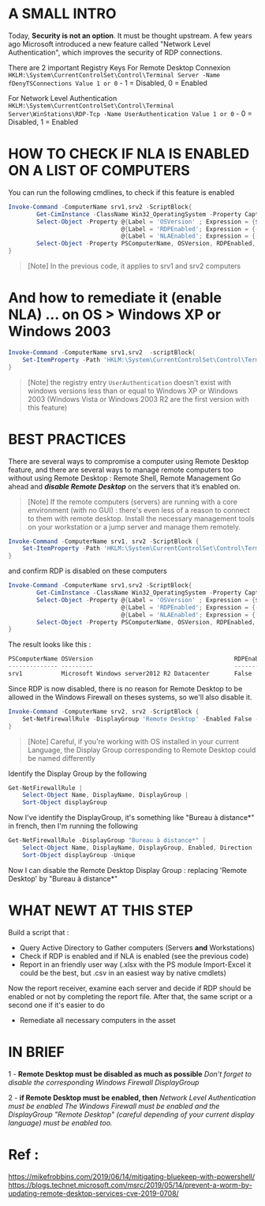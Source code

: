 ﻿# A SMALL INTRO
Today, **Security is not an option**. It must be thought upstream.
A few years ago Microsoft introduced a new feature called "Network Level Authentication", which improves the security of RDP connections.

There are 2 important Registry Keys
For Remote Desktop Connexion
````HKLM:\System\CurrentControlSet\Control\Terminal Server -Name fDenyTSConnections Value 1 or 0```` - 1 = Disabled, 0 = Enabled

For Network Level Authentication
````HKLM:\System\CurrentControlSet\Control\Terminal Server\WinStations\RDP-Tcp -Name UserAuthentication Value 1 or 0```` - 0 = Disabled, 1 = Enabled


# HOW TO CHECK IF NLA IS ENABLED ON A LIST OF COMPUTERS
You can run the following cmdlines, to check if this feature is enabled
````powershell
Invoke-Command -ComputerName srv1,srv2 -ScriptBlock{
        Get-CimInstance -ClassName Win32_OperatingSystem -Property Caption |
        Select-Object -Property @{Label = 'OSVersion' ; Expression = {$_.Caption}},
                                @{Label = 'RDPEnabled'; Expression = {-not([bool](Get-ItemProperty -Path 'HKLM:\System\CurrentControlSet\Control\Terminal Server' -Name 'fDenyTSConnections').fDenyTSConnections)}},
                                @{Label = 'NLAEnabled'; Expression = {[bool](Get-ItemProperty -Path 'HKLM:\System\CurrentControlSet\Control\Terminal Server\WinStations\RDP-Tcp' -Name 'UserAuthentication').UserAuthentication}} |
        Select-Object -Property PSComputerName, OSVersion, RDPEnabled, NLAEnabled
}
````
>[Note]
> In the previous code, it applies to srv1 and srv2 computers


# And how to remediate it (enable NLA) ... on OS > Windows XP or Windows 2003
````powershell
Invoke-Command -ComputerName srv1,srv2  -scriptBlock{
    Set-ItemProperty -Path 'HKLM:\System\CurrentControlSet\Control\Terminal Server\WinStations\RDP-Tcp' -Name 'UserAuthentication' -Value 1
}
````
>[Note]
> the registry entry ````UserAuthentication```` doesn't exist with windows versions less than or equal to Windows XP or Windows 2003 (Windows Vista or Windows 2003 R2 are the first version with this feature)


# BEST PRACTICES
There are several ways to compromise a computer using Remote Desktop feature, and there are several ways to manage remote computers too without using Remote Desktop : Remote Shell, Remote Management
Go ahead and ***disable Remote Desktop*** on the servers that it’s enabled on.

>[Note]
>If the remote computers (servers) are running with a core environment (with no GUI) : there's even less of a reason to connect to them with remote desktop.
>Install the necessary management tools on your workstation or a jump server and manage them remotely.

````powershell
Invoke-Command -ComputerName srv1, srv2 -ScriptBlock {
    Set-ItemProperty -Path 'HKLM:\System\CurrentControlSet\Control\Terminal Server' -Name 'fDenyTSConnections' -Value 1
}
````

and confirm RDP is disabled on these computers

````powershell
Invoke-Command -ComputerName srv1,srv2 -ScriptBlock{
        Get-CimInstance -ClassName Win32_OperatingSystem -Property Caption |
        Select-Object -Property @{Label = 'OSVersion' ; Expression = {$_.Caption}},
                                @{Label = 'RDPEnabled'; Expression = {-not([bool](Get-ItemProperty -Path 'HKLM:\System\CurrentControlSet\Control\Terminal Server' -Name 'fDenyTSConnections').fDenyTSConnections)}},
                                @{Label = 'NLAEnabled'; Expression = {[bool](Get-ItemProperty -Path 'HKLM:\System\CurrentControlSet\Control\Terminal Server\WinStations\RDP-Tcp' -Name 'UserAuthentication').UserAuthentication}} |
        Select-Object -Property PSComputerName, OSVersion, RDPEnabled, NLAEnabled
}
````
The result looks like this :
````powershell
PSComputerName OSVersion                                        RDPEnabled NLAEnabled
-------------- ---------                                        ---------- ----------
srv1           Microsoft Windows server2012 R2 Datacenter       False      False
````

Since RDP is now disabled, there is no reason for Remote Desktop to be allowed in the Windows Firewall on theses systems, so we'll also disable it.
````powershell
Invoke-Command -ComputerName srv2, srv2 -ScriptBlock {
    Set-NetFirewallRule -DisplayGroup 'Remote Desktop' -Enabled False -PassThru
}
````
>[Note]
>Careful, if you're working with OS installed in your current Language, the Display Group corresponding to Remote Desktop could be named differently

Identify the Display Group by the following
````powershell
Get-NetFirewallRule |
    Select-Object Name, DisplayName, DisplayGroup |
    Sort-Object displayGroup
````
Now I've identify the DisplayGroup, it's something like "Bureau à distance*" in french, then I'm running the following
````powershell
Get-NetFirewallRule -DisplayGroup "Bureau à distance*" |
    Select-Object Name, DisplayName, DisplayGroup, Enabled, Direction |
    Sort-Object displayGroup -Unique
````
Now I can disable the Remote Desktop Display Group : replacing 'Remote Desktop' by "Bureau à distance*"

# WHAT NEWT AT THIS STEP
Build a script that :
- Query Active Directory to Gather computers (Servers **and** Workstations)
- Check if RDP is enabled and if NLA is enabled (see the previous code)
- Report in an friendly user way (.xlsx with the PS module Import-Excel it could be the best, but .csv in an easiest way by native cmdlets)

Now the report receiver, examine each server and decide if RDP should be enabled or not by completing the report file.
After that, the same script or a second one if it's easier to do
- Remediate all necessary computers in the asset



# IN BRIEF
1 - **Remote Desktop must be disabled as much as possible**
*Don't forget to disable the corresponding Windows Firewall DisplayGroup*

2 - **if Remote Desktop must be enabled, then**
*Network Level Authentication must be enabled*
*The Windows Firewall must be enabled and the DisplayGroup "Remote Desktop" (careful depending of your current display language) must be enabled too.*

# Ref :
https://mikefrobbins.com/2019/06/14/mitigating-bluekeep-with-powershell/
https://blogs.technet.microsoft.com/msrc/2019/05/14/prevent-a-worm-by-updating-remote-desktop-services-cve-2019-0708/
